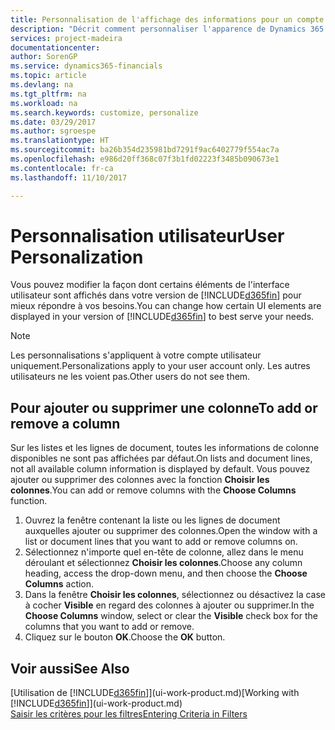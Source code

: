 ```yaml
---
title: Personnalisation de l'affichage des informations pour un compte utilisateur | Microsoft Docs
description: "Décrit comment personnaliser l'apparence de Dynamics 365 pour votre compte d'utilisateur."
services: project-madeira
documentationcenter: 
author: SorenGP
ms.service: dynamics365-financials
ms.topic: article
ms.devlang: na
ms.tgt_pltfrm: na
ms.workload: na
ms.search.keywords: customize, personalize
ms.date: 03/29/2017
ms.author: sgroespe
ms.translationtype: HT
ms.sourcegitcommit: ba26b354d235981bd7291f9ac6402779f554ac7a
ms.openlocfilehash: e986d20ff368c07f3b1fd02223f3485b090673e1
ms.contentlocale: fr-ca
ms.lasthandoff: 11/10/2017

---
```

# <a name="user-personalization"></a><span data-ttu-id="cc758-103">Personnalisation utilisateur</span><span class="sxs-lookup"><span data-stu-id="cc758-103">User Personalization</span></span>
<span data-ttu-id="cc758-104">Vous pouvez modifier la façon dont certains éléments de l'interface utilisateur sont affichés dans votre version de [!INCLUDE[d365fin](includes/d365fin_md.md)] pour mieux répondre à vos besoins.</span><span class="sxs-lookup"><span data-stu-id="cc758-104">You can change how certain UI elements are displayed in your version of [!INCLUDE[d365fin](includes/d365fin_md.md)] to best serve your needs.</span></span>

> [!NOTE]  
>   <span data-ttu-id="cc758-105">Les personnalisations s'appliquent à votre compte utilisateur uniquement.</span><span class="sxs-lookup"><span data-stu-id="cc758-105">Personalizations apply to your user account only.</span></span> <span data-ttu-id="cc758-106">Les autres utilisateurs ne les voient pas.</span><span class="sxs-lookup"><span data-stu-id="cc758-106">Other users do not see them.</span></span>

## <a name="to-add-or-remove-a-column"></a><span data-ttu-id="cc758-107">Pour ajouter ou supprimer une colonne</span><span class="sxs-lookup"><span data-stu-id="cc758-107">To add or remove a column</span></span>
<span data-ttu-id="cc758-108">Sur les listes et les lignes de document, toutes les informations de colonne disponibles ne sont pas affichées par défaut.</span><span class="sxs-lookup"><span data-stu-id="cc758-108">On lists and document lines, not all available column information is displayed by default.</span></span> <span data-ttu-id="cc758-109">Vous pouvez ajouter ou supprimer des colonnes avec la fonction **Choisir les colonnes**.</span><span class="sxs-lookup"><span data-stu-id="cc758-109">You can add or remove columns with the **Choose Columns** function.</span></span>

1. <span data-ttu-id="cc758-110">Ouvrez la fenêtre contenant la liste ou les lignes de document auxquelles ajouter ou supprimer des colonnes.</span><span class="sxs-lookup"><span data-stu-id="cc758-110">Open the window with a list or document lines that you want to add or remove columns on.</span></span>
2. <span data-ttu-id="cc758-111">Sélectionnez n'importe quel en-tête de colonne, allez dans le menu déroulant et sélectionnez **Choisir les colonnes**.</span><span class="sxs-lookup"><span data-stu-id="cc758-111">Choose any column heading, access the drop-down menu, and then choose the **Choose Columns** action.</span></span>
3. <span data-ttu-id="cc758-112">Dans la fenêtre **Choisir les colonnes**, sélectionnez ou désactivez la case à cocher **Visible** en regard des colonnes à ajouter ou supprimer.</span><span class="sxs-lookup"><span data-stu-id="cc758-112">In the **Choose Columns** window, select or clear the **Visible** check box for the columns that you want to add or remove.</span></span>
4. <span data-ttu-id="cc758-113">Cliquez sur le bouton **OK**.</span><span class="sxs-lookup"><span data-stu-id="cc758-113">Choose the **OK** button.</span></span>

## <a name="see-also"></a><span data-ttu-id="cc758-114">Voir aussi</span><span class="sxs-lookup"><span data-stu-id="cc758-114">See Also</span></span>
<span data-ttu-id="cc758-115">[Utilisation de [!INCLUDE[d365fin](includes/d365fin_md.md)]](ui-work-product.md)</span><span class="sxs-lookup"><span data-stu-id="cc758-115">[Working with [!INCLUDE[d365fin](includes/d365fin_md.md)]](ui-work-product.md)</span></span>  
[<span data-ttu-id="cc758-116">Saisir les critères pour les filtres</span><span class="sxs-lookup"><span data-stu-id="cc758-116">Entering Criteria in Filters</span></span>](ui-enter-criteria-filters.md)

